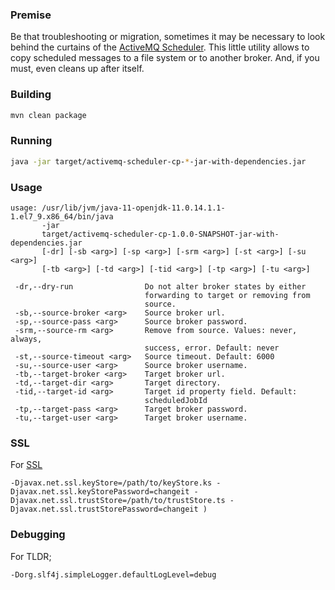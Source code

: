 ### Premise
Be that troubleshooting or migration, sometimes it may be necessary to look behind the curtains of the [ActiveMQ Scheduler](https://activemq.apache.org/delay-and-schedule-message-delivery). This little utility allows to copy scheduled messages to a file system or to another broker. And, if you must, even cleans up after itself.  

### Building
```bash
mvn clean package
```

### Running
```bash
java -jar target/activemq-scheduler-cp-*-jar-with-dependencies.jar
```

### Usage
```
usage: /usr/lib/jvm/java-11-openjdk-11.0.14.1.1-1.el7_9.x86_64/bin/java
       -jar
       target/activemq-scheduler-cp-1.0.0-SNAPSHOT-jar-with-dependencies.jar
       [-dr] [-sb <arg>] [-sp <arg>] [-srm <arg>] [-st <arg>] [-su <arg>]
       [-tb <arg>] [-td <arg>] [-tid <arg>] [-tp <arg>] [-tu <arg>]

 -dr,--dry-run                Do not alter broker states by either
                              forwarding to target or removing from
                              source.
 -sb,--source-broker <arg>    Source broker url.
 -sp,--source-pass <arg>      Source broker password.
 -srm,--source-rm <arg>       Remove from source. Values: never, always,
                              success, error. Default: never
 -st,--source-timeout <arg>   Source timeout. Default: 6000
 -su,--source-user <arg>      Source broker username.
 -tb,--target-broker <arg>    Target broker url.
 -td,--target-dir <arg>       Target directory.
 -tid,--target-id <arg>       Target id property field. Default:
                              scheduledJobId
 -tp,--target-pass <arg>      Target broker password.
 -tu,--target-user <arg>      Target broker username.

```

### SSL
For [SSL](https://docs.oracle.com/javase/8/docs/technotes/guides/security/jsse/JSSERefGuide.html#CustomizingStores) 
```
-Djavax.net.ssl.keyStore=/path/to/keyStore.ks -Djavax.net.ssl.keyStorePassword=changeit -Djavax.net.ssl.trustStore=/path/to/trustStore.ts -Djavax.net.ssl.trustStorePassword=changeit )
```

### Debugging
For TLDR;
```
-Dorg.slf4j.simpleLogger.defaultLogLevel=debug
```
